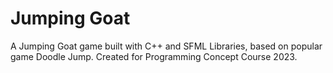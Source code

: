 # Jumping Goat
A Jumping Goat game built with C++ and SFML Libraries, based on popular game Doodle Jump. Created for Programming Concept Course 2023.
